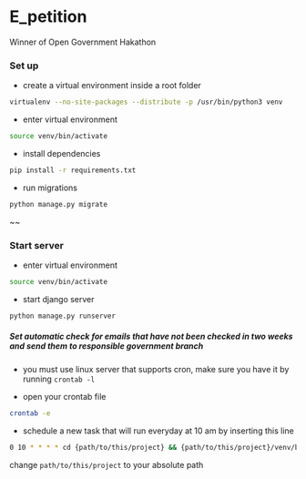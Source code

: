 # E_petition
Winner of Open Government Hakathon

### Set up

* create a virtual environment inside a root folder

```bash
virtualenv --no-site-packages --distribute -p /usr/bin/python3 venv
```

* enter virtual environment

```bash
source venv/bin/activate
```

* install dependencies

```bash
pip install -r requirements.txt
```

* run migrations

```bash
python manage.py migrate
```
~~
### Start server

* enter virtual environment

```bash
source venv/bin/activate
```

* start django server

```bash
python manage.py runserver
```


##### Set automatic check for emails that have not been checked in two weeks and send them to responsible government branch

* you must use linux server that supports cron, make sure you have it by running ``crontab -l``


* open your crontab file

```bash
crontab -e
```

* schedule a new task that will run everyday at 10 am by inserting this line 

```bash
0 10 * * * * cd {path/to/this/project} && {path/to/this/project}/venv/bin/python manage.py sendreminders
```

change ``path/to/this/project`` to your absolute path
